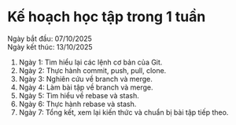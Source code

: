 # Kế hoạch học tập trong 1 tuần

Ngày bắt đầu: 07/10/2025  
Ngày kết thúc: 13/10/2025

1. Ngày 1: Tìm hiểu lại các lệnh cơ bản của Git.  
2. Ngày 2: Thực hành commit, push, pull, clone.  
3. Ngày 3: Nghiên cứu về branch và merge.  
4. Ngày 4: Làm bài tập về branch và merge.  
5. Ngày 5: Tìm hiểu về rebase và stash.  
6. Ngày 6: Thực hành rebase và stash.  
7. Ngày 7: Tổng kết, xem lại kiến thức và chuẩn bị bài tập tiếp theo.
